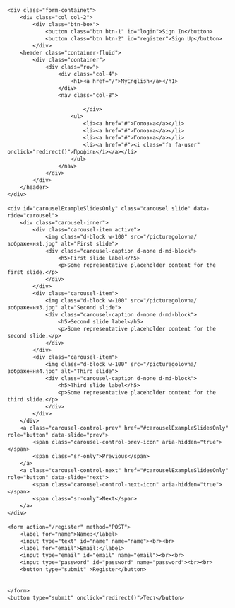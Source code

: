 <!DOCTYPE html>
<html lang="en">
<head>
    <meta charset="UTF-8">
    <meta name="viewport" content="width=device-width, initial-scale=1.0">
    <title>Головна</title>
    <link rel="stylesheet" type="text/css" href="/golovnaCSS/golovna.css">
    <link rel="stylesheet" href="https://stackpath.bootstrapcdn.com/bootstrap/4.5.2/css/bootstrap.min.css"> 
    <script src="https://code.jquery.com/jquery-3.5.1.slim.min.js"></script>
    <script src="https://stackpath.bootstrapcdn.com/bootstrap/4.5.2/js/bootstrap.min.js"></script> 
    <script src="/js/test.js"></script>
    <!-- <link rel="stylesheet" type="text/css" href="/profil//profil_reg.css/style.css"> -->
</head>
<body> 
    
    <div class="form-containet">
        <div class="col col-2">
            <div class="btn-box">
                <button class="btn btn-1" id="login">Sign In</button>
                <button class="btn btn-2" id="register">Sign Up</button>
            </div>
        <header class="container-fluid">
            <div class="container">
                <div class="row">
                    <div class="col-4">
                        <h1><a href="/">MyEnglish</a></h1>
                    </div>
                    <nav class="col-8">
                    
                            </div>
                        <ul>
                            <li><a href="#">Головна</a></li>
                            <li><a href="#">Головна</a></li>
                            <li><a href="#">Головна</a></li>
                            <li><a href="#"><i class="fa fa-user" onclick="redirect()">Профіль</i></a></li>
                        </ul>
                    </nav>
                </div>
            </div>
        </header>
    </div>

    <div id="carouselExampleSlidesOnly" class="carousel slide" data-ride="carousel">
        <div class="carousel-inner">
            <div class="carousel-item active">
                <img class="d-block w-100" src="/picturegolovna/зображення1.jpg" alt="First slide">
                <div class="carousel-caption d-none d-md-block">
                    <h5>First slide label</h5>
                    <p>Some representative placeholder content for the first slide.</p>
                </div>
            </div>
            <div class="carousel-item">
                <img class="d-block w-100" src="/picturegolovna/зображення3.jpg" alt="Second slide">
                <div class="carousel-caption d-none d-md-block">
                    <h5>Second slide label</h5>
                    <p>Some representative placeholder content for the second slide.</p>
                </div>
            </div>
            <div class="carousel-item">
                <img class="d-block w-100" src="/picturegolovna/зображення4.jpg" alt="Third slide">
                <div class="carousel-caption d-none d-md-block">
                    <h5>Third slide label</h5>
                    <p>Some representative placeholder content for the third slide.</p>
                </div>
            </div>
        </div>
        <a class="carousel-control-prev" href="#carouselExampleSlidesOnly" role="button" data-slide="prev">
            <span class="carousel-control-prev-icon" aria-hidden="true"></span>
            <span class="sr-only">Previous</span>
        </a>
        <a class="carousel-control-next" href="#carouselExampleSlidesOnly" role="button" data-slide="next">
            <span class="carousel-control-next-icon" aria-hidden="true"></span>
            <span class="sr-only">Next</span>
        </a>
    </div>

    <form action="/register" method="POST">
        <label for="name">Name:</label>
        <input type="text" id="name" name="name"><br><br>
        <label for="email">Email:</label>
        <input type="email" id="email" name="email"><br><br>
        <input type="password" id="password" name="password"><br><br>
        <button type="submit" >Register</button>

        
    </form>
    <button type="submit" onclick="redirect()">Тест</button>
</html>

